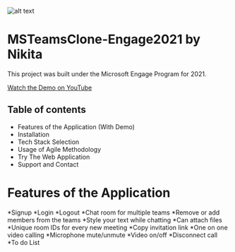 ![alt text](https://drive.google.com/file/d/1UxnhxZD1qFX7tVtIgrVDW8JG0z1G3lIV/view?usp=sharing)

# MSTeamsClone-Engage2021 by Nikita 

This project was built under the Microsoft Engage Program for 2021.

[Watch the Demo on YouTube]("https://www.youtube.com/watch?v=u9aFLrz6RB8")

## Table of contents
* Features of the Application (With Demo)
* Installation
* Tech Stack Selection
* Usage of Agile Methodology
* Try The Web Application
* Support and Contact

# Features of the Application 
*Signup
*Login
*Logout
*Chat room for multiple teams
*Remove or add members from the teams
*Style your text while chatting
*Can attach files 
*Unique room IDs for every new meeting
*Copy invitation link
*One on one video calling
*Microphone mute/unmute
*Video on/off
*Disconnect call
*To do List 


